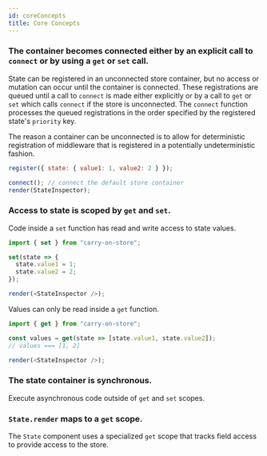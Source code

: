 ```yaml
---
id: coreConcepts
title: Core Concepts
---
```


### The container becomes connected either by an explicit call to `connect` or by using a `get` or `set` call.

State can be registered in an unconnected store container, but no access or mutation can occur until the container is connected. These registrations are queued until a call to `connect` is made either explicitly or by a call to `get` or `set` which calls `connect` if the store is unconnected. The `connect` function processes the queued registrations in the order specified by the registered state's `priority` key.

The reason a container can be unconnected is to allow for deterministic registration of middleware that is registered in a potentially undeterministic fashion.

```js live noInline
register({ state: { value1: 1, value2: 2 } });

connect(); // connect the default store container
render(StateInspector);
```

### Access to state is scoped by `get` and `set`.

Code inside a `set` function has read and write access to state values.

```js live noInline
import { set } from "carry-on-store";

set(state => {
  state.value1 = 1;
  state.value2 = 2;
});

render(<StateInspector />);
```

Values can only be read inside a `get` function.

```js live noInline
import { get } from "carry-on-store";

const values = get(state => [state.value1, state.value2]);
// values === [1, 2]

render(<StateInspector />);
```

### The state container is synchronous.

Execute asynchronous code outside of `get` and `set` scopes.

### `State.render` maps to a `get` scope.

The `State` component uses a specialized `get` scope that tracks field access to provide access to the store.
